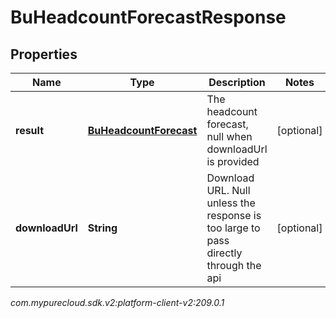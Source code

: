 # BuHeadcountForecastResponse


## Properties

| Name | Type | Description | Notes |
| ------------ | ------------- | ------------- | ------------- |
| **result** | [**BuHeadcountForecast**](BuHeadcountForecast) | The headcount forecast, null when downloadUrl is provided |  [optional] |
| **downloadUrl** | **String** | Download URL.  Null unless the response is too large to pass directly through the api |  [optional] |




_com.mypurecloud.sdk.v2:platform-client-v2:209.0.1_
